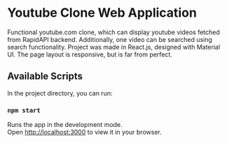 # Youtube Clone Web Application

Functional youtube.com clone, which can display youtube videos fetched 
from RapidAPI backend. Additionally, one video can be searched using search functionality.
Project was made in React.js, designed with Material UI. 
The page layout is responsive, but is far from perfect.

## Available Scripts

In the project directory, you can run:

### `npm start`

Runs the app in the development mode.\
Open [http://localhost:3000](http://localhost:3000) to view it in your browser.
